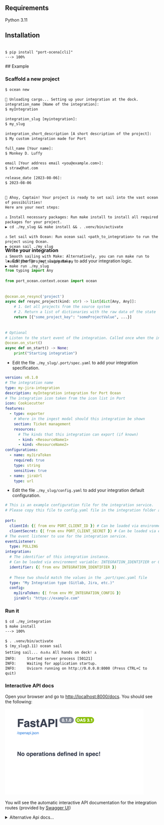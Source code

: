 ## Requirements

Python 3.11


## Installation

<div class="termy">


```console

$ pip install "port-ocena[cli]"
---> 100%
```


</div>
## Example

### Scaffold a new project
<div class="termy" style="max-height: 500px">

```console
$ ocean new
    
🚢 Unloading cargo... Setting up your integration at the dock.
integration_name [Name of the integration]: 
$ myIntegration
 
integration_slug [myintegration]:  
$ my_slug

integration_short_description [A short description of the project]:
$ My custom integration made for Port
 
full_name [Your name]:
$ Monkey D. Luffy
 
email [Your address email <you@example.com>]:
$ straw@hat.com

release_date [2023-08-06]:
$ 2023-08-06


🌊 Ahoy, Captain! Your project is ready to set sail into the vast ocean of possibilities!
Here are your next steps:

⚓️ Install necessary packages: Run make install to install all required packages for your project.
▶️ cd ./my_slug && make install && . .venv/bin/activate

⚓️ Set sail with Ocean: Run ocean sail <path_to_integration> to run the project using Ocean.
▶️ ocean sail ./my_slug 

⚓️ Smooth sailing with Make: Alternatively, you can run make run to launch your project using Make. 
▶️ make run ./my_slug
```

</div>


### Write your integration

- Edit the file `./my_slug/main.py` to add your integration logic.

```python linenums="1"
from typing import Any

from port_ocean.context.ocean import ocean


@ocean.on_resync('project')
async def resync_project(kind: str) -> list[dict[Any, Any]]:
    # 1. Get all projects from the source system
    # 2. Return a list of dictionaries with the raw data of the state
    return [{"some_project_key": "someProjectValue", ...}]


# Optional
# Listen to the start event of the integration. Called once when the integration starts.
@ocean.on_start()
async def on_start() -> None:
    print("Starting integration")

```

- Edit the file `./my_slug/.port/spec.yaml` to add your integration specification.

```yaml linenums="1"
version: v0.1.0
# The integration name
type: my-jira-integration
description: myIntegration integration for Port Ocean
# The integration icon taken from the icon list in Port
icon: Cookiecutter
features:
  - type: exporter
    # Where in the ingest modal should this integration be shown
    section: Ticket management
    resources:
      # The kinds that this integration can export (if known)
      - kind: <ResourceName1>
      - kind: <ResourceName2>
configurations:
  - name: myJiraToken
    required: true
    type: string
    sensitive: true
  - name: jiraUrl
    type: url
```

- Edit the file `./my_slug/config.yaml` to add your integration default configuration.

```yaml linenums="1" hl_lines="5-6 13-18"
# This is an example configuration file for the integration service.
# Please copy this file to config.yaml file in the integration folder and edit it to your needs.

port:
  clientId: {{ from env PORT_CLIENT_ID }} # Can be loaded via environment variable: PORT_CLIENT_ID or OCEAN__PORT__CLIENT_ID
  clientSecret: {{ from env PORT_CLIENT_SECRET }} # Can be loaded via environment variable: PORT_CLIENT_SECRET or OCEAN__PORT__CLIENT_SECRET
# The event listener to use for the integration service.
eventListener:
  type: POLLING
integration:
  # The identifier of this integration instance.
  # Can be loaded via environment variable: INTEGRATION_IDENTIFIER or OCEAN__INTEGRATION__IDENTIFIER
  identifier: {{ from env INTEGRATION_IDENTIFIER }}
  
  # These two should match the values in the .port/spec.yaml file    
  type: "My Integration type (Gitlab, Jira, etc.)"
  config:
    myJiraToken: {{ from env MY_INTEGRATION_CONFIG }} 
    jiraUrl: "https://example.com"
```

### Run it

<div class="termy">

```console
$ cd ./my_integration
$ make install
---> 100%

$ . .venv/bin/activate
$ (my_slug3.11) ocean sail
Setting sail... ⛵️⚓️⛵️⚓️ All hands on deck! ⚓
INFO:     Started server process [50121]
INFO:     Waiting for application startup.
INFO:     Uvicorn running on http://0.0.0.0:8000 (Press CTRL+C to quit)
```


</div>

### Interactive API docs

Open your browser and go to [http://localhost:8000/docs](http://localhost:8000/docs). You should see the following:

![IntegrationScaffoldSwagger.png](../assets/IntegrationScaffoldSwagger.png)

You will see the automatic interactive API documentation for the integration routes (provided by [Swagger UI](https://github.com/swagger-api/swagger-ui))

<details markdown="1">
<summary>Alternative Api docs...</summary>

There is an alternative to the Api docs (provided by [Redoc](https://github.com/Redocly/redoc))

Open your browser and go to [http://localhost:8000/redoc](http://localhost:8000/redoc). You should see the following:

![IntegrationScaffoldSwagger.png](../assets/IntegrationScaffoldRedoc.png)

</details>


